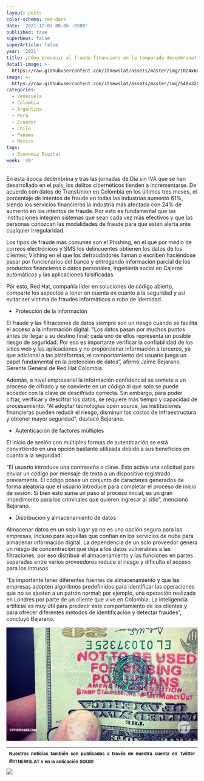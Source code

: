 ```yaml
---
layout: posts
color-schema: red-dark
date: '2021-12-07 08:06 -0500'
published: true
superNews: false
superArticle: false
year: '2021'
title: ¿Cómo prevenir el fraude financiero en la temporada decembrina?
detail-image: >-
  https://raw.githubusercontent.com/itnewslat/assets/master/img/1024x680/crimen-financiero-g.jpg
image: >-
  https://raw.githubusercontent.com/itnewslat/assets/master/img/540x320/crimen-financiero-p.jpg
categories:
  - Venezuela
  - Colombia
  - Argentina
  - Perú
  - Ecuador
  - Chile
  - Panama
  - Mexico
tags:
  - Economía Digital
week: '49'
---
```

En esta época decembrina y tras las jornadas de Día sin IVA que se han desarrollado en el país, los delitos cibernéticos tienden a incrementarse. De acuerdo con datos de TransUnion en Colombia en los últimos tres meses, el porcentaje de intentos de fraude en todas las industrias aumentó 61%, siendo los servicios financieros la industria más afectada con 24% de aumento en los intentos de fraude. Por esto es fundamental que las instituciones integren sistemas que sean cada vez más efectivos y que las personas conozcan las modalidades de fraude para que estén alerta ante cualquier irregularidad.

Los tipos de fraude más comunes son el Phishing, en el que por medio de correos electrónicos y SMS los delincuentes obtienen los datos de los clientes; Vishing en el que los defraudadores llaman o escriben haciéndose pasar por funcionarios del banco y entregando información parcial de los productos financieros o datos personales, Ingeniería social en Cajeros automáticos y las aplicaciones falsificadas.

Por esto, Red Hat, compañía líder en soluciones de código abierto, comparte los aspectos a tener en cuenta en cuanto a la seguridad y así evitar ser víctima de fraudes informáticos o robo de identidad.

- Protección de la información

El fraude y las filtraciones de datos siempre son un riesgo cuando se facilita el acceso a la información digital. “Los datos pasan por muchos puntos antes de llegar a su destino final; cada uno de ellos representa un posible riesgo de seguridad. Por eso es importante verificar la confiabilidad de los sitios web y las aplicaciones y no proporcionar información a terceros, ya que adicional a las plataformas, el comportamiento del usuario juega un papel fundamental en la protección de datos”, afirmó Jaime Bejarano, Gerente General de Red Hat Colombia.

Además, a nivel empresarial la información confidencial se somete a un proceso de cifrado y se convierte en un código al que solo se puede acceder con la clave de descifrado correcta. Sin embargo, para poder cifrar, verificar y descifrar los datos, se requiere más tiempo y capacidad de procesamiento. “Al adoptar tecnologías open source, las instituciones financieras pueden reducir el riesgo, disminuir los costos de infraestructura y obtener mayor seguridad”, destacó Bejarano.

- Autenticación de factores múltiples

El inicio de sesión con múltiples formas de autenticación se está convirtiendo en una opción bastante utilizada debido a sus beneficios en cuanto a la seguridad.

“El usuario introduce una contraseña o clave. Esto activa una solicitud para enviar un código por mensaje de texto a un dispositivo registrado previamente. El código posee un conjunto de caracteres generados de forma aleatoria que el usuario introduce para completar el proceso de inicio de sesión. Si bien esto suma un paso al proceso inicial, es un gran impedimento para los criminales que quieren ingresar al sitio”, mencionó Bejarano.

- Distribución y almacenamiento de datos


Almacenar datos en un solo lugar ya no es una opción segura para las empresas, incluso para aquellas que confían en los servicios de nube para almacenar información digital. La dependencia de un solo proveedor genera un riesgo de concentración que deja a los datos vulnerables a las filtraciones, por eso distribuir el almacenamiento y las funciones en partes separadas entre varios proveedores reduce el riesgo y dificulta el acceso para los intrusos.

“Es importante tener diferentes fuentes de almacenamiento y que las empresas adopten algoritmos predefinidos para identificar las operaciones que no se ajusten a un patrón normal; por ejemplo, una operación realizada en Londres por parte de un cliente que vive en Colombia. La inteligencia artificial es muy útil para predecir este comportamiento de los clientes y para ofrecer diferentes métodos de identificación y detectar fraudes”, concluyó Bejarano.

![](https://raw.githubusercontent.com/itnewslat/assets/master/img/540x320/crimen-financiero-p.jpg)

<table style="height: 42px;" width="569">
<tbody>
<tr>
<td style="text-align: justify;"><sub><strong>Nuestras noticias también son publicadas a través de nuestra cuenta en Twitter <a href="https://twitter.com/itnewslat?lang=es">@ITNEWSLAT</a> y en la aplicación <a href="https://squidapp.co/en/">SQUID</a></strong></sub></td>
</tr>
</tbody>
</table>

<img src="https://tracker.metricool.com/c3po.jpg?hash=56f88a41e39ab42c063cc51676587a04"/>
